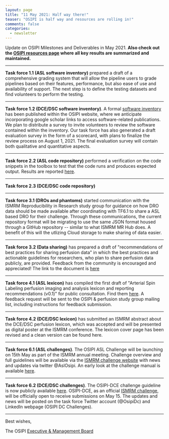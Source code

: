 ```yaml
---
layout: page
title: "11 May 2021: Half way there!"
teaser: "OSIPI is half way and resources are rolling in!"
comments: false
categories:
  - newsletter
---
```


Update on OSIPI Milestones and Deliverables in May 2021. **Also check out the [OSIPI resources page](https://www.osipi.org/resources/) where all key results are summarized and maintained.**

---

**Task force 1.1 (ASL software inventory)** prepared a draft of a comprehensive grading system that will allow the pipeline users to grade pipelines based on their features, performance, but also ease of use and availability of support. The next step is to define the testing datasets and find volunteers to perform the testing.

---

**Task force 1.2 (DCE/DSC software inventory)**. A formal [software inventory](https://docs.google.com/spreadsheets/d/e/2PACX-1vSOHrNIiWcwDD5BoHij1dpXKgEejtohqKF6KZQMZi3G6GzM_BP8xpuwRbjFFvDW9Q/pubhtml?gid=1031101549&single=true) has been published within the OSIPI website, where we anticipate incorporating google scholar links to access software-related publications. We plan to distribute a survey to invite volunteers to review the software contained within the inventory. Our task force has also generated a draft evaluation survey in the form of a scorecard, with plans to finalize the review process on August 1, 2021. The final evaluation survey will contain both qualitative and quantitative aspects.  

---

**Task force 2.2 (ASL code repository)** performed a verification on the code snippets in the toolbox to test that the code runs and produces expected output. Results are reported [here](https://docs.google.com/document/d/19rpABTISIH5cT_dzQhw4Fzl0_387ytgd/edit).

---

**Task force 2.3 (DCE/DSC code repository)** 

---

**Task force 3.1 (DROs and phantoms)** started communication with the ISMRM Reproducibility in Research study group for guidance on how DRO data should be made available after coordinating with TF6.1 to share a ASL based DRO for their challenge. Through these communications, the current repository format will be migrating to use the same JSON format housed through a GitHub repository -- similar to what ISMRM MR Hub does. A benefit of this will the utlizing Cloud storage to make sharing of data easier.

---

**Task force 3.2 (Data sharing)** has prepared a draft of "recommendations of best practices for sharing perfusion data" in which the best practices and actionable guidelines for researchers, who plan to share perfusion data publicly, are provided. Feedback from the community is encouraged and appreciated! The link to the document is [here](https://docs.google.com/document/d/11ccfuvM3WrQiabm3pyPwDHfcMv5V595NC689bXJJ1Xk/edit?usp=sharing)

---

**Task force 4.1 (ASL lexicon)** has compiled the first draft of "Arterial Spin Labeling perfusion imaging and analysis lexicon and reporting recommendations (v0.1)" for public consultation. Find them [here](https://docs.google.com/document/d/e/2PACX-1vQPhnYciWScZ2vqjzBWUO72gXKKD2UA95q081OA7-2dnLiy9kOimXq1axA7E7xRxbZOmJAb9vMDZ_-D/pub). A feedback request will be sent to the OSIPI & perfusion study group mailing list, including instructions for feedback submission.

---

**Task force 4.2 (DCE/DSC lexicon)** has submitted an ISMRM abstract about the DCE/DSC perfusion lexicon, which was accepted and will be presented as digital poster at the ISMRM conference. The lexicon cover page has been revised and a clean version can be found here.

---

**Task force 6.1 (ASL challenges)**. The OSIPI ASL Challenge will be launching on 15th May as part of the ISMRM annual meeting. Challenge overview and full guidelines will be available via the [ISMRM challenge website](https://challenge.ismrm.org/) with news and updates via twitter @AslOsipi.
An early look at the challenge manual is available [here]( https://drive.google.com/file/d/1BDmiK5YSMlVWbzxv7jecjgbxVb0OnAyl/view?usp=sharing).

---

**Task force 6.2 (DCE/DSC challenges)**. The OSIPI-DCE challenge guideline is now publicly available [here](https://drive.google.com/file/d/12POGgTitC-0jXNTSMIvKJkWWmjtfDJkr/view?usp=sharing). OSIPI-DCE, as an official [ISMRM challenge](https://challenge.ismrm.org/), will be officially open to receive submissions on May 15. The updates and news will be posted on the task force Twitter account (@OsipiDc) and LinkedIn webpage (OSIPI DC Challenges).

---



Best wishes,

The OSIPI [Executive & Management Board](https://www.osipi.org/emb/)
